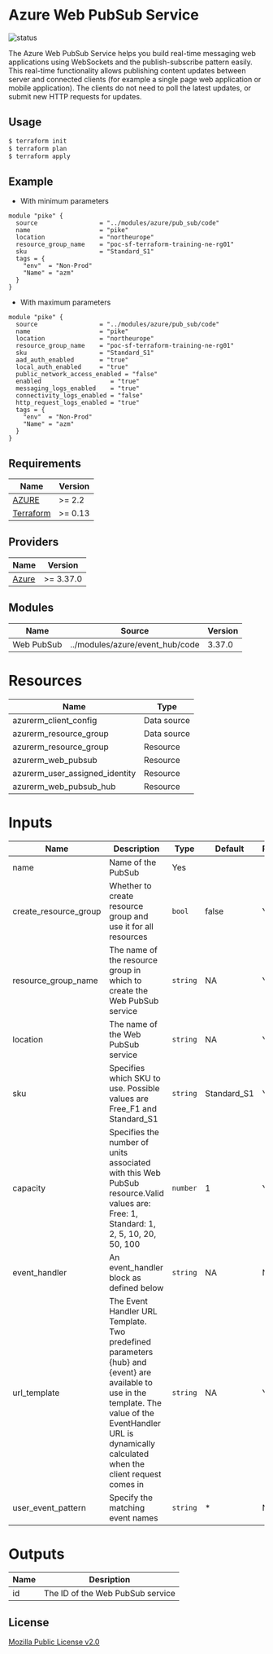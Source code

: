 # Azure Web PubSub Service

![status](https://img.shields.io/badge/Status-approved%20(2022--07--10)-success)

The Azure Web PubSub Service helps you build real-time messaging web applications using WebSockets and the publish-subscribe pattern easily. This real-time functionality allows publishing content updates between server and connected clients (for example a single page web application or mobile application). The clients do not need to poll the latest updates, or submit new HTTP requests for updates.

## Usage

```bash
$ terraform init
$ terraform plan
$ terraform apply
```

## Example
- With minimum parameters
```hcl
module "pike" {
  source                 = "../modules/azure/pub_sub/code"
  name                   = "pike"
  location               = "northeurope"
  resource_group_name    = "poc-sf-terraform-training-ne-rg01"
  sku                    = "Standard_S1"
  tags = {
    "env"  = "Non-Prod"
    "Name" = "azm"
  }
}
```
- With maximum parameters
```hcl
module "pike" {
  source                 = "../modules/azure/pub_sub/code"
  name                   = "pike"
  location               = "northeurope"
  resource_group_name    = "poc-sf-terraform-training-ne-rg01"
  sku                    = "Standard_S1"
  aad_auth_enabled       = "true"
  local_auth_enabled     = "true"
  public_network_access_enabled = "false"
  enabled                   = "true"
  messaging_logs_enabled    = "true"
  connectivity_logs_enabled = "false"
  http_request_logs_enabled = "true"
  tags = {
    "env"  = "Non-Prod"
    "Name" = "azm"
  }
}
```


## Requirements

| Name  | Version |
| ----- | ------- |
| <a name="requirement_azure"></a> [AZURE](#requirement\_azure) | >= 2.2 |
| <a name="requirement_terraform"></a> [Terraform](#requirement\_terraform) | >= 0.13 |


## Providers

| Name  | Version |
| ----- | ------- |
| <a name="provider_azurerm"></a> [Azure](#provider\_azurerm) | >= 3.37.0|


## Modules

| Name | Source | Version |
| ---- | ------ | ------- |
| Web PubSub | ../modules/azure/event_hub/code | 3.37.0|


# Resources 

| Name | Type |
|----- | ---- |
| azurerm_client_config | Data source |
| azurerm_resource_group | Data source |
| azurerm_resource_group | Resource |
| azurerm_web_pubsub | Resource|
| azurerm_user_assigned_identity | Resource |
| azurerm_web_pubsub_hub | Resource |

# Inputs

| Name | Description | Type | Default | Required |
| --- | ------ | --- | --- | --- |
| name | Name of the PubSub | Yes|
| create_resource_group |Whether to create resource group and use it for all resources | `bool` | false | Yes |
| resource_group_name |The name of the resource group in which to create the Web PubSub service | `string` | NA | Yes|
| location | The name of the Web PubSub service | `string` | NA | Yes|
| sku | Specifies which SKU to use. Possible values are Free_F1 and Standard_S1 | `string` | Standard_S1 | Yes |
| capacity | Specifies the number of units associated with this Web PubSub resource.Valid values are: Free: 1, Standard: 1, 2, 5, 10, 20, 50, 100 | `number` | 1 | Yes |
| event_handler |  An event_handler block as defined below | `string` | NA | No | 
| url_template |  The Event Handler URL Template. Two predefined parameters {hub} and {event} are available to use in the template. The value of the EventHandler URL is dynamically calculated when the client request comes in | `string` | NA | Yes |
| user_event_pattern | Specify the matching event names | `string` | * | No | 


# Outputs
| Name | Desription |
|--- | --- |
| id | The ID of the Web PubSub service |


## License

[Mozilla Public License v2.0](https://github.com/hashicorp/terraform/blob/main/LICENSE)

